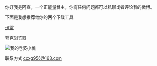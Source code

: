 你好我是阿查，一个正能量博主，你有任何问题都可以私聊或者评论我的微博。

下面是我想推荐给你的两个下载工具

[迅雷](https://dl.xunlei.com/#mod01)

[夸克浏览器](https://www.myquark.cn/)

![我的老婆小桃](https://z3.ax1x.com/2021/09/29/457kPH.jpg "桃乃木")

联系方式 [ccxg956@163.com](mailto:ccxg956@163.com)
